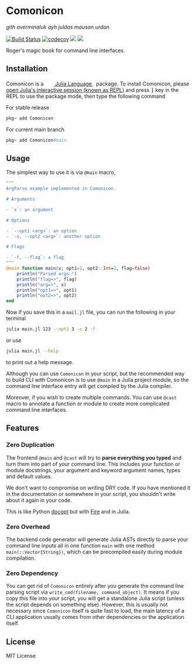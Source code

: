 # Comonicon

*gith averminaluk ayh juldas mausan urdan*

[![Build Status](https://github.com/comonicon/Comonicon.jl/workflows/CI/badge.svg)](https://github.com/comonicon/Comonicon.jl/actions)
[![codecov](https://codecov.io/gh/comonicon/Comonicon.jl/branch/master/graph/badge.svg?token=zZjCxCiFTY)](https://codecov.io/gh/comonicon/Comonicon.jl)
[![][docs-stable-img]][docs-stable-url]
[![][docs-dev-img]][docs-dev-url]

Roger's magic book for command line interfaces.

## Installation

<p>
Comonicon is a &nbsp;
    <a href="https://julialang.org">
        <img src="https://julialang.org/assets/infra/julia.ico" width="16em">
        Julia Language
    </a>
    &nbsp; package. To install Comonicon,
    please <a href="https://docs.julialang.org/en/v1/manual/getting-started/">open
    Julia's interactive session (known as REPL)</a> and press <kbd>]</kbd> key in the REPL to use the package mode, then type the following command
</p>

For stable release

```julia
pkg> add Comonicon
```

For current main branch

```julia
pkg> add Comonicon#main
```

## Usage

The simplest way to use it is via `@main` macro,

```julia
"""
ArgParse example implemented in Comonicon.

# Arguments

- `x`: an argument

# Options

- `--opt1 <arg>`: an option
- `-o, --opt2 <arg>`: another option

# Flags

- `-f, --flag`: a flag
"""
@main function main(x; opt1=1, opt2::Int=2, flag=false)
    println("Parsed args:")
    println("flag=>", flag)
    println("arg=>", x)
    println("opt1=>", opt1)
    println("opt2=>", opt2)
end
```

Now if you save this in a `mail.jl` file, you can run the following in your terminal

```sh
julia main.jl 123 --opt1 3 -o 2 -f
```

or use

```sh
julia main.jl --help
```

to print out a help message.

Although you can use `Comonicon` in your script, but the recommended way to build CLI with Comonicon is to use `@main` in a Julia project module, so the command line interface entry will get compiled by the
Julia compiler.

Moreover, if you wish to create multiple commands. You can use `@cast` macro to annotate a function or module
to create more complicated command line interfaces.

## Features

### Zero Duplication

The frontend `@main` and `@cast` will try to **parse everything you typed** and turn them into
part of your command line. This includes your function or module docstrings, your argument and keyword
argument names, types and default values.

We don't want to compromise on writing DRY code. If you have mentioned it in the documentation or somewhere in your script, you shouldn't write about it again in your code.

This is like Python [docopt](https://github.com/docopt/docopt) but with [Fire](https://github.com/google/python-fire) and in Julia.

### Zero Overhead

The backend code generator will generate Julia ASTs directly to parse your command line inputs all in one
function `main` with one method `main(::Vector{String})`, which can be precompiled easily during module compilation.

### Zero Dependency

You can get rid of `Comonicon` entirely after you generate the command line parsing script
via `write_cmd(filename, command_object)`. It means if you copy this file into your script, you
will get a standalone Julia script (unless the script depends on something else). However,
this is usually not necessary since `Comonicon` itself is quite fast to load, the main latency
of a CLI application usually comes from other dependencies or the application itself.

## License

MIT License

[docs-dev-img]: https://img.shields.io/badge/docs-dev-blue.svg
[docs-dev-url]: https://comonicon.org/dev/
[docs-stable-img]: https://img.shields.io/badge/docs-stable-blue.svg
[docs-stable-url]: https://comonicon.org/stable/
